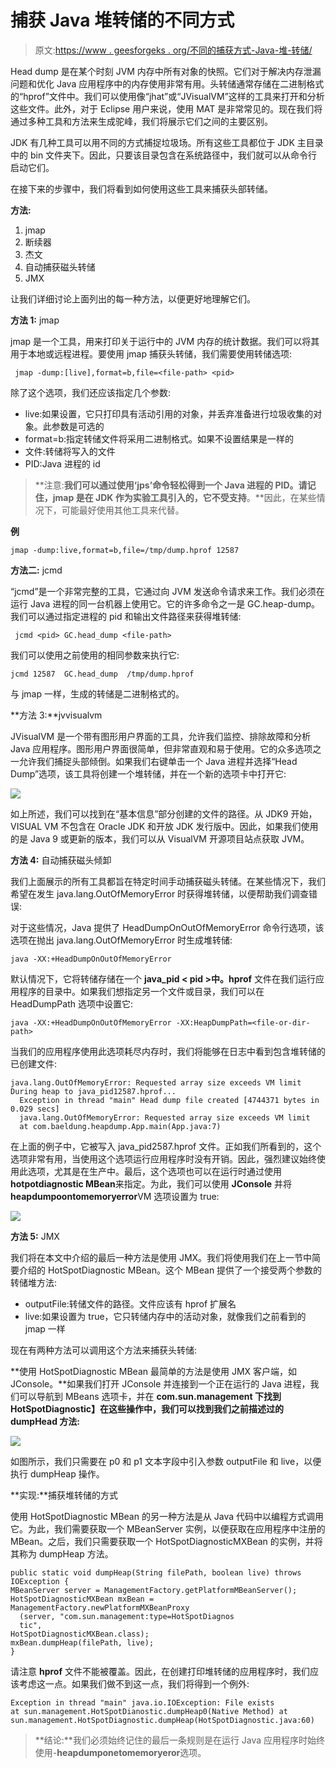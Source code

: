 # 捕获 Java 堆转储的不同方式

> 原文:[https://www . geesforgeks . org/不同的捕获方式-Java-堆-转储/](https://www.geeksforgeeks.org/different-ways-to-capture-java-heap-dumps/)

Head dump 是在某个时刻 JVM 内存中所有对象的快照。它们对于解决内存泄漏问题和优化 Java 应用程序中的内存使用非常有用。头转储通常存储在二进制格式的“hprof”文件中。我们可以使用像“jhat”或“JVisualVM”这样的工具来打开和分析这些文件。此外，对于 Eclipse 用户来说，使用 MAT 是非常常见的。现在我们将通过多种工具和方法来生成驼峰，我们将展示它们之间的主要区别。

JDK 有几种工具可以用不同的方式捕捉垃圾场。所有这些工具都位于 JDK 主目录中的 bin 文件夹下。因此，只要该目录包含在系统路径中，我们就可以从命令行启动它们。

在接下来的步骤中，我们将看到如何使用这些工具来捕获头部转储。

**方法:**

1.  jmap
2.  断续器
3.  杰文
4.  自动捕获磁头转储
5.  JMX

让我们详细讨论上面列出的每一种方法，以便更好地理解它们。

**方法 1:** jmap

jmap 是一个工具，用来打印关于运行中的 JVM 内存的统计数据。我们可以将其用于本地或远程进程。要使用 jmap 捕获头转储，我们需要使用转储选项:

```
 jmap -dump:[live],format=b,file=<file-path> <pid>
```

除了这个选项，我们还应该指定几个参数:

*   live:如果设置，它只打印具有活动引用的对象，并丢弃准备进行垃圾收集的对象。此参数是可选的
*   format=b:指定转储文件将采用二进制格式。如果不设置结果是一样的
*   文件:转储将写入的文件
*   PID:Java 进程的 id

> **注意:**我们可以通过使用‘jps’命令轻松得到一个 Java 进程的 PID。请记住，jmap 是在 JDK 作为实验工具引入的，它不受支持**。**因此，在某些情况下，可能最好使用其他工具来代替。

**例**

```
jmap -dump:live,format=b,file=/tmp/dump.hprof 12587
```

**方法二:** jcmd

“jcmd”是一个非常完整的工具，它通过向 JVM 发送命令请求来工作。我们必须在运行 Java 进程的同一台机器上使用它。它的许多命令之一是 GC.heap-dump。我们可以通过指定进程的 pid 和输出文件路径来获得堆转储:

```
 jcmd <pid> GC.head_dump <file-path>
```

我们可以使用之前使用的相同参数来执行它:

```
jcmd 12587  GC.head_dump  /tmp/dump.hprof
```

与 jmap 一样，生成的转储是二进制格式的。

**方法 3:**jvvisualvm

JVisualVM 是一个带有图形用户界面的工具，允许我们监控、排除故障和分析 Java 应用程序。图形用户界面很简单，但非常直观和易于使用。它的众多选项之一允许我们捕捉头部倾倒。如果我们右键单击一个 Java 进程并选择“Head Dump”选项，该工具将创建一个堆转储，并在一个新的选项卡中打开它:

![](img/336d85366235567175d210fd4a24ec99.png)

如上所述，我们可以找到在“基本信息”部分创建的文件的路径。从 JDK9 开始，VISUAL VM 不包含在 Oracle JDK 和开放 JDK 发行版中。因此，如果我们使用的是 Java 9 或更新的版本，我们可以从 VisualVM 开源项目站点获取 JVM。

**方法 4:** 自动捕获磁头倾卸

我们上面展示的所有工具都旨在特定时间手动捕获磁头转储。在某些情况下，我们希望在发生 java.lang.OutOfMemoryError 时获得堆转储，以便帮助我们调查错误:

对于这些情况，Java 提供了 HeadDumpOnOutOfMemoryError 命令行选项，该选项在抛出 java.lang.OutOfMemoryError 时生成堆转储:

```
java -XX:+HeadDumpOnOutOfMemoryError
```

默认情况下，它将转储存储在一个 **java_pid < pid >中。hprof** 文件在我们运行应用程序的目录中。如果我们想指定另一个文件或目录，我们可以在 HeadDumpPath 选项中设置它:

```
java -XX:+HeadDumpOnOutOfMemoryError -XX:HeapDumpPath=<file-or-dir-path>
```

当我们的应用程序使用此选项耗尽内存时，我们将能够在日志中看到包含堆转储的已创建文件:

```
java.lang.OutOfMemoryError: Requested array size exceeds VM limit
During heap to java_pid12587.hprof...
  Exception in thread "main" Head dump file created [4744371 bytes in 0.029 secs]
  java.lang.OutOfMemoryError: Requested array size exceeds VM limit 
  at com.baeldung.heapdump.App.main(App.java:7)
```

在上面的例子中，它被写入 java_pid2587.hprof 文件。正如我们所看到的，这个选项非常有用，当使用这个选项运行应用程序时没有开销。因此，强烈建议始终使用此选项，尤其是在生产中。最后，这个选项也可以在运行时通过使用**hotpotdiagnostic MBean**来指定。为此，我们可以使用 **JConsole** 并将**heapdumpoontomemoryerror**VM 选项设置为 true:

![](img/27803624ba73c04c5fba3fc234792906.png)

**方法 5:** JMX

我们将在本文中介绍的最后一种方法是使用 JMX。我们将使用我们在上一节中简要介绍的 HotSpotDiagnostic MBean。这个 MBean 提供了一个接受两个参数的转储堆方法:

*   outputFile:转储文件的路径。文件应该有 hprof 扩展名
*   live:如果设置为 true，它只转储内存中的活动对象，就像我们之前看到的 jmap 一样

现在有两种方法可以调用这个方法来捕获头转储:

**使用 HotSpotDiagnostic MBean 最简单的方法是使用 JMX 客户端，如 JConsole。**如果我们打开 JConsole 并连接到一个正在运行的 Java 进程，我们可以导航到 MBeans 选项卡，并在 **com.sun.management 下找到 HotSpotDiagnostic】在这些操作中，我们可以找到我们之前描述过的 dumpHead 方法:**

![](img/4b8f0f67a490effa96100241f656c7d9.png)

如图所示，我们只需要在 p0 和 p1 文本字段中引入参数 outputFile 和 live，以便执行 dumpHeap 操作。

**实现:**捕获堆转储的方式

使用 HotSpotDiagnostic MBean 的另一种方法是从 Java 代码中以编程方式调用它。为此，我们需要获取一个 MBeanServer 实例，以便获取在应用程序中注册的 MBean。之后，我们只需要获取一个 HotSpotDiagnosticMXBean 的实例，并将其称为 dumpHeap 方法。

```
public static void dumpHeap(String filePath, boolean live) throws IOException {
MBeanServer server = ManagementFactory.getPlatformMBeanServer();
HotSpotDiagnosticMXBean mxBean = ManagementFactory.newPlatformMXBeanProxy
  (server, "com.sun.management:type=HotSpotDiagnos
  tic",
HotSpotDiagnosticMXBean.class);
mxBean.dumpHeap(filePath, live);
}
```

请注意 **hprof** 文件不能被覆盖。因此，在创建打印堆转储的应用程序时，我们应该考虑这一点。如果我们做不到这一点，我们将得到一个例外:

```
Exception in thread "main" java.io.IOException: File exists 
at sun.management.HotSpotDianostic.dumpHeap0(Native Method) at 
sun.management.HotSpotDiagnostic.dumpHeap(HotSpotDiagnostic.java:60)
```

> **结论:**我们必须始终记住的最后一条规则是在运行 Java 应用程序时始终使用-**heapdumponetomemoryeror**选项。
